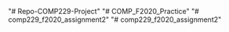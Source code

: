 "# Repo-COMP229-Project" 
"# COMP_F2020_Practice" 
"# comp229_f2020_assignment2" 
"# comp229_f2020_assignment2" 
